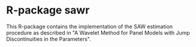 # R-package sawr 

This R-package contains the implementation of the SAW estimation procedure as described in "A Wavelet Method for Panel Models with Jump Discontinuities in the Parameters".
